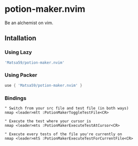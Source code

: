 # potion-maker.nvim

Be an alchemist on vim.

## Intallation

### Using Lazy

```lua
'Matsa59/potion-maker.nvim'
```

### Using Packer

```lua
use { 'Matsa59/potion-maker.nvim' }
```

### Bindings

```vim
" Switch from your src file and test file (in both ways)
nmap <leader>mtt :PotionMakerToggleTestFile<CR>

" Execute the test where your cursor is
nmap <leader>mts :PotionMakerExecuteTestAtCursor<CR>

" Execute every tests of the file you're currently on
nmap <leader>mtS :PotionMakerExecuteTestForCurrentFile<CR>
```
